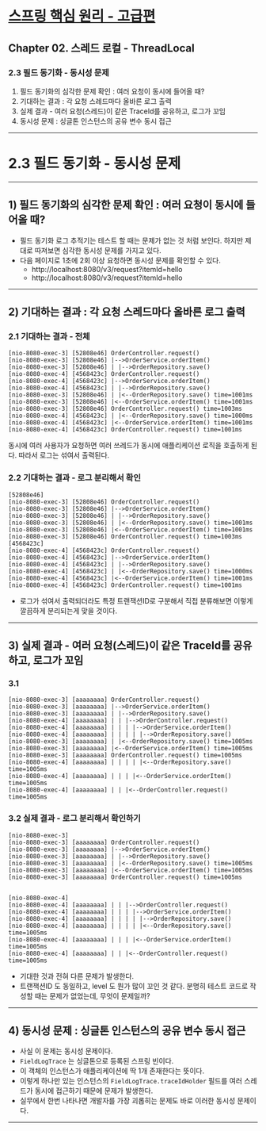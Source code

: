 # <a href = "../README.md" target="_blank">스프링 핵심 원리 - 고급편</a>
## Chapter 02. 스레드 로컬 - ThreadLocal
### 2.3 필드 동기화 - 동시성 문제
1) 필드 동기화의 심각한 문제 확인 : 여러 요청이 동시에 들어올 때?
2) 기대하는 결과 : 각 요청 스레드마다 올바른 로그 출력
3) 실제 결과 - 여러 요청(스레드)이 같은 TraceId를 공유하고, 로그가 꼬임
4) 동시성 문제 : 싱글톤 인스턴스의 공유 변수 동시 접근

---

# 2.3 필드 동기화 - 동시성 문제


---

## 1) 필드 동기화의 심각한 문제 확인 : 여러 요청이 동시에 들어올 때?
- 필드 동기화 로그 추적기는 테스트 할 때는 문제가 없는 것 처럼 보인다. 하지만 제대로 따져보면 심각한 동시성 문제를 가지고 있다.
- 다음 페이지로 1초에 2회 이상 요청하면 동시성 문제를 확인할 수 있다.
  - http://localhost:8080/v3/request?itemId=hello
  - http://localhost:8080/v3/request?itemId=hello

---

## 2) 기대하는 결과 : 각 요청 스레드마다 올바른 로그 출력

### 2.1 기대하는 결과 - 전체
```shell
[nio-8080-exec-3] [52808e46] OrderController.request()
[nio-8080-exec-3] [52808e46] |-->OrderService.orderItem()
[nio-8080-exec-3] [52808e46] | |-->OrderRepository.save()
[nio-8080-exec-4] [4568423c] OrderController.request()
[nio-8080-exec-4] [4568423c] |-->OrderService.orderItem()
[nio-8080-exec-4] [4568423c] | |-->OrderRepository.save()
[nio-8080-exec-3] [52808e46] | |<--OrderRepository.save() time=1001ms
[nio-8080-exec-3] [52808e46] |<--OrderService.orderItem() time=1001ms
[nio-8080-exec-3] [52808e46] OrderController.request() time=1003ms
[nio-8080-exec-4] [4568423c] | |<--OrderRepository.save() time=1000ms
[nio-8080-exec-4] [4568423c] |<--OrderService.orderItem() time=1001ms
[nio-8080-exec-4] [4568423c] OrderController.request() time=1001ms
```
동시에 여러 사용자가 요청하면 여러 쓰레드가 동시에 애플리케이션 로직을 호출하게 된다. 따라서 로그는 섞여서 출력된다.

### 2.2 기대하는 결과 - 로그 분리해서 확인
```shell
[52808e46]
[nio-8080-exec-3] [52808e46] OrderController.request()
[nio-8080-exec-3] [52808e46] |-->OrderService.orderItem()
[nio-8080-exec-3] [52808e46] | |-->OrderRepository.save()
[nio-8080-exec-3] [52808e46] | |<--OrderRepository.save() time=1001ms
[nio-8080-exec-3] [52808e46] |<--OrderService.orderItem() time=1001ms
[nio-8080-exec-3] [52808e46] OrderController.request() time=1003ms
[4568423c]
[nio-8080-exec-4] [4568423c] OrderController.request()
[nio-8080-exec-4] [4568423c] |-->OrderService.orderItem()
[nio-8080-exec-4] [4568423c] | |-->OrderRepository.save()
[nio-8080-exec-4] [4568423c] | |<--OrderRepository.save() time=1000ms
[nio-8080-exec-4] [4568423c] |<--OrderService.orderItem() time=1001ms
[nio-8080-exec-4] [4568423c] OrderController.request() time=1001ms
```
- 로그가 섞여서 출력되더라도 특정 트랜잭션ID로 구분해서 직접 분류해보면 이렇게 깔끔하게 분리되는게 맞을 것이다.

---

## 3) 실제 결과 - 여러 요청(스레드)이 같은 TraceId를 공유하고, 로그가 꼬임

### 3.1 
```shell
[nio-8080-exec-3] [aaaaaaaa] OrderController.request()
[nio-8080-exec-3] [aaaaaaaa] |-->OrderService.orderItem()
[nio-8080-exec-3] [aaaaaaaa] | |-->OrderRepository.save()
[nio-8080-exec-4] [aaaaaaaa] | | |-->OrderController.request()
[nio-8080-exec-4] [aaaaaaaa] | | | |-->OrderService.orderItem()
[nio-8080-exec-4] [aaaaaaaa] | | | | |-->OrderRepository.save()
[nio-8080-exec-3] [aaaaaaaa] | |<--OrderRepository.save() time=1005ms
[nio-8080-exec-3] [aaaaaaaa] |<--OrderService.orderItem() time=1005ms
[nio-8080-exec-3] [aaaaaaaa] OrderController.request() time=1005ms
[nio-8080-exec-4] [aaaaaaaa] | | | | |<--OrderRepository.save()
time=1005ms
[nio-8080-exec-4] [aaaaaaaa] | | | |<--OrderService.orderItem()
time=1005ms
[nio-8080-exec-4] [aaaaaaaa] | | |<--OrderController.request() time=1005ms
```

### 3.2 실제 결과 - 로그 분리해서 확인하기
```shell
[nio-8080-exec-3]
[nio-8080-exec-3] [aaaaaaaa] OrderController.request()
[nio-8080-exec-3] [aaaaaaaa] |-->OrderService.orderItem()
[nio-8080-exec-3] [aaaaaaaa] | |-->OrderRepository.save()
[nio-8080-exec-3] [aaaaaaaa] | |<--OrderRepository.save() time=1005ms
[nio-8080-exec-3] [aaaaaaaa] |<--OrderService.orderItem() time=1005ms
[nio-8080-exec-3] [aaaaaaaa] OrderController.request() time=1005ms


[nio-8080-exec-4]
[nio-8080-exec-4] [aaaaaaaa] | | |-->OrderController.request()
[nio-8080-exec-4] [aaaaaaaa] | | | |-->OrderService.orderItem()
[nio-8080-exec-4] [aaaaaaaa] | | | | |-->OrderRepository.save()
[nio-8080-exec-4] [aaaaaaaa] | | | | |<--OrderRepository.save() time=1005ms
[nio-8080-exec-4] [aaaaaaaa] | | | |<--OrderService.orderItem() time=1005ms
[nio-8080-exec-4] [aaaaaaaa] | | |<--OrderController.request() time=1005ms
```
- 기대한 것과 전혀 다른 문제가 발생한다.
- 트랜잭션ID 도 동일하고, level 도 뭔가 많이 꼬인 것 같다. 분명히 테스트 코드로 작성할 때는 문제가 없었는데, 무엇이 문제일까?

---

## 4) 동시성 문제 : 싱글톤 인스턴스의 공유 변수 동시 접근
- 사실 이 문제는 동시성 문제이다.
- `FieldLogTrace` 는 싱글톤으로 등록된 스프링 빈이다.
- 이 객체의 인스턴스가 애플리케이션에 딱 1개 존재한다는 뜻이다.
- 이렇게 하나만 있는 인스턴스의 `FieldLogTrace.traceIdHolder` 필드를 여러 스레드가 동시에 접근하기 때문에 문제가 발생한다.
- 실무에서 한번 나타나면 개발자를 가장 괴롭히는 문제도 바로 이러한 동시성 문제이다.

---
